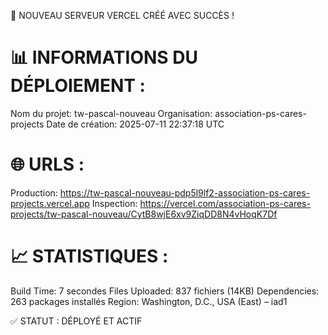 🎉 NOUVEAU SERVEUR VERCEL CRÉÉ AVEC SUCCÈS !

📊 INFORMATIONS DU DÉPLOIEMENT :
================================
Nom du projet: tw-pascal-nouveau
Organisation: association-ps-cares-projects
Date de création: 2025-07-11 22:37:18 UTC

🌐 URLS :
=========
Production: https://tw-pascal-nouveau-pdp5l9lf2-association-ps-cares-projects.vercel.app
Inspection: https://vercel.com/association-ps-cares-projects/tw-pascal-nouveau/CytB8wjE6xv9ZiqDD8N4vHoqK7Df

📈 STATISTIQUES :
================
Build Time: 7 secondes
Files Uploaded: 837 fichiers (14KB)
Dependencies: 263 packages installés
Region: Washington, D.C., USA (East) – iad1

✅ STATUT : DÉPLOYÉ ET ACTIF
